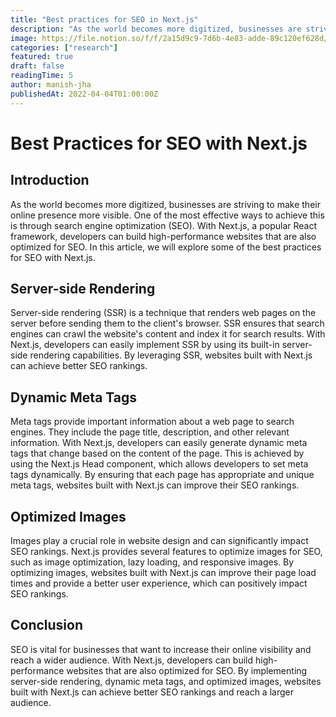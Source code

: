 ```yaml
---
title: "Best practices for SEO in Next.js"
description: "As the world becomes more digitized, businesses are striving to make their online presence more visible. One of the most effective ways to achieve this is through search engine optimization (SEO). With Next.js, a popular React framework, developers can build high-performance websites that are also optimized for SEO. In this article, we will explore some of the best practices for SEO with Next.js."
image: https://file.notion.so/f/f/2a15d9c9-7d6b-4e83-adde-89c120ef628d/28ed4e5f-8569-42bf-9cc8-1888bb3c1a67/1708799024322.png?id=c65a570a-067a-4ba1-93ab-2e15d4a1f812&table=block&spaceId=2a15d9c9-7d6b-4e83-adde-89c120ef628d&expirationTimestamp=1719734400000&signature=DnaAgk-BsAAI6DzWb37wxjlxS-q_UuBYahqW_zmdYfQ&downloadName=1708799024322.png
categories: ["research"]
featured: true
draft: false
readingTime: 5
author: manish-jha
publishedAt: 2022-04-04T01:00:00Z
---
```


# Best Practices for SEO with Next.js

## Introduction

As the world becomes more digitized, businesses are striving to make their online presence more visible. One of the most effective ways to achieve this is through search engine optimization (SEO). With Next.js, a popular React framework, developers can build high-performance websites that are also optimized for SEO. In this article, we will explore some of the best practices for SEO with Next.js.

## Server-side Rendering

Server-side rendering (SSR) is a technique that renders web pages on the server before sending them to the client's browser. SSR ensures that search engines can crawl the website's content and index it for search results. With Next.js, developers can easily implement SSR by using its built-in server-side rendering capabilities. By leveraging SSR, websites built with Next.js can achieve better SEO rankings.

## Dynamic Meta Tags

Meta tags provide important information about a web page to search engines. They include the page title, description, and other relevant information. With Next.js, developers can easily generate dynamic meta tags that change based on the content of the page. This is achieved by using the Next.js Head component, which allows developers to set meta tags dynamically. By ensuring that each page has appropriate and unique meta tags, websites built with Next.js can improve their SEO rankings.

## Optimized Images

Images play a crucial role in website design and can significantly impact SEO rankings. Next.js provides several features to optimize images for SEO, such as image optimization, lazy loading, and responsive images. By optimizing images, websites built with Next.js can improve their page load times and provide a better user experience, which can positively impact SEO rankings.

## Conclusion

SEO is vital for businesses that want to increase their online visibility and reach a wider audience. With Next.js, developers can build high-performance websites that are also optimized for SEO. By implementing server-side rendering, dynamic meta tags, and optimized images, websites built with Next.js can achieve better SEO rankings and reach a larger audience.
